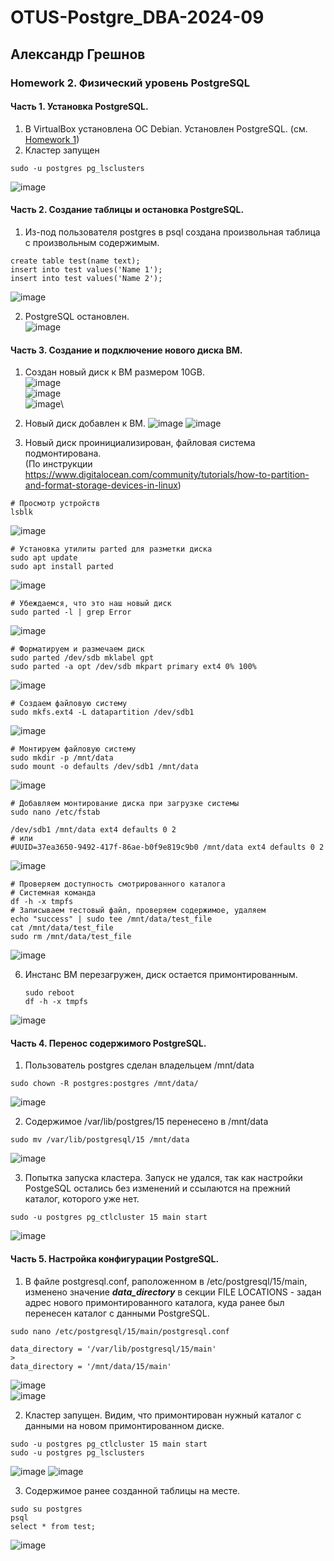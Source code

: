 # OTUS-Postgre_DBA-2024-09
## Александр Грешнов

### Homework 2. Физический уровень PostgreSQL

#### Часть 1. Установка PostgreSQL.
1. В VirtualBox установлена ОС Debian. Установлен PostgreSQL. (см. [Homework 1](/Homework/HW-1.md))
2. Кластер запущен
```
sudo -u postgres pg_lsclusters
```
![image](https://github.com/user-attachments/assets/963acaa4-8ebf-496e-a4b3-a9ae1dbc8c0f)

#### Часть 2. Создание таблицы и остановка PostgreSQL.
1. Из-под пользователя postgres в psql создана произвольная таблица с произвольным содержимым.
```
create table test(name text);
insert into test values('Name 1');
insert into test values('Name 2');
```
   ![image](https://github.com/user-attachments/assets/6292277a-f536-45f2-94a5-c596a4702f7c)

2. PostgreSQL остановлен.\
![image](https://github.com/user-attachments/assets/bb52d2bd-a49a-4da4-9a1e-0b4fc27ccd17)


#### Часть 3. Создание и подключение нового диска ВМ.
1. Создан новый диск к ВМ размером 10GB.\
   ![image](https://github.com/user-attachments/assets/4e163e88-8f3f-44b8-8063-c30a3c0690bd)\
![image](https://github.com/user-attachments/assets/05bd8796-6b4b-412f-9530-82ceaa512241)\
![image](https://github.com/user-attachments/assets/eaa370c8-15e3-498c-bcc8-f96e0ca60fd5)\


3. Новый диск добавлен к ВМ.
![image](https://github.com/user-attachments/assets/7ffb4c5a-b368-4fc9-9340-383d8b4c0fb6)
![image](https://github.com/user-attachments/assets/81494515-8f24-469f-bf54-101007a8c7b6)

5. Новый диск проинициализирован, файловая система подмонтирована.\
   (По инструкции https://www.digitalocean.com/community/tutorials/how-to-partition-and-format-storage-devices-in-linux)
```
# Просмотр устройств
lsblk
```
![image](https://github.com/user-attachments/assets/acc35217-d72b-49a1-8b13-4bf8005e4232)
```
# Установка утилиты parted для разметки диска
sudo apt update
sudo apt install parted
```
![image](https://github.com/user-attachments/assets/03d4b10d-270b-470f-a44b-d1fa83887e7e)
```
# Убеждаемся, что это наш новый диск 
sudo parted -l | grep Error
```
![image](https://github.com/user-attachments/assets/a5031f3f-422e-4705-9893-fe3df617b62f)

```
# Форматируем и размечаем диск
sudo parted /dev/sdb mklabel gpt
sudo parted -a opt /dev/sdb mkpart primary ext4 0% 100%
```
![image](https://github.com/user-attachments/assets/75faa0b0-f315-4d59-8725-6d796916c43c)

```
# Создаем файловую систему
sudo mkfs.ext4 -L datapartition /dev/sdb1
```
![image](https://github.com/user-attachments/assets/34801d80-bf6f-4eb2-8751-6afa30c467ff)
```
# Монтируем файловую систему
sudo mkdir -p /mnt/data
sudo mount -o defaults /dev/sdb1 /mnt/data
```
![image](https://github.com/user-attachments/assets/ffbb3928-68d4-4df3-9e7a-d24d38606918)
```
# Добавляем монтирование диска при загрузке системы
sudo nano /etc/fstab

/dev/sdb1 /mnt/data ext4 defaults 0 2
# или
#UUID=37ea3650-9492-417f-86ae-b0f9e819c9b0 /mnt/data ext4 defaults 0 2
```
![image](https://github.com/user-attachments/assets/b9f6d641-d9c2-47d2-81a8-86e1f8ebb601)
```
# Проверяем доступность смотрированного каталога
# Системная команда
df -h -x tmpfs
# Записываем тестовый файл, проверяем содержимое, удаляем
echo "success" | sudo tee /mnt/data/test_file
cat /mnt/data/test_file
sudo rm /mnt/data/test_file
```
![image](https://github.com/user-attachments/assets/2cc59a33-a169-4a13-b394-876ad56976fd)


6. Инстанс ВМ перезагружен, диск остается примонтированным.
   ```
   sudo reboot
   df -h -x tmpfs
   ```
![image](https://github.com/user-attachments/assets/a9b8a4ce-727a-4abb-9179-3485bf49badf)

#### Часть 4. Перенос содержимого PostgreSQL.
1. Пользователь postgres сделан владельцем /mnt/data 
```
sudo chown -R postgres:postgres /mnt/data/
```
![image](https://github.com/user-attachments/assets/0dcc65d5-6dab-4a4c-bf60-36eb75fb3e12)


2. Содержимое /var/lib/postgres/15 перенесено в /mnt/data
``` 
sudo mv /var/lib/postgresql/15 /mnt/data
```
![image](https://github.com/user-attachments/assets/28f08ee5-784c-4c62-8252-b7d5cf914162)

3. Попытка запуска кластера. Запуск не удался, так как настройки PostgeSQL остались без изменений и ссылаются на прежний каталог, которого уже нет.
```
sudo -u postgres pg_ctlcluster 15 main start
```
![image](https://github.com/user-attachments/assets/21a8ad61-3929-4fe9-9efc-fdc891ec31ee)


#### Часть 5. Настройка конфигурации PostgreSQL.
1. В файле postgresql.conf, раположенном в /etc/postgresql/15/main, изменено значение ***data_directory*** в секции FILE LOCATIONS - задан адрес нового примонтированного каталога, куда ранее был перенесен каталог с данными PostgreSQL.
```
sudo nano /etc/postgresql/15/main/postgresql.conf

data_directory = '/var/lib/postgresql/15/main'
>
data_directory = '/mnt/data/15/main'

```
![image](https://github.com/user-attachments/assets/735d8ccb-5160-43cd-aabc-0e9c8b37cd9e)\
![image](https://github.com/user-attachments/assets/03e032b3-3dcc-422c-8929-e60053278b7d)


2. Кластер запущен. Видим, что примонтирован нужный каталог с данными на новом примонтированном диске.
```
sudo -u postgres pg_ctlcluster 15 main start
sudo -u postgres pg_lsclusters
```
![image](https://github.com/user-attachments/assets/3462c28d-1ea1-4e33-a351-971bad5bf74b)
![image](https://github.com/user-attachments/assets/db243e97-4575-4c8d-ae58-250cac25d8bb)


3. Содержимое ранее созданной таблицы на месте.
```
sudo su postgres
psql
select * from test;
```
![image](https://github.com/user-attachments/assets/c71e1699-d053-46e7-b346-bf45e8e6f4c6)







